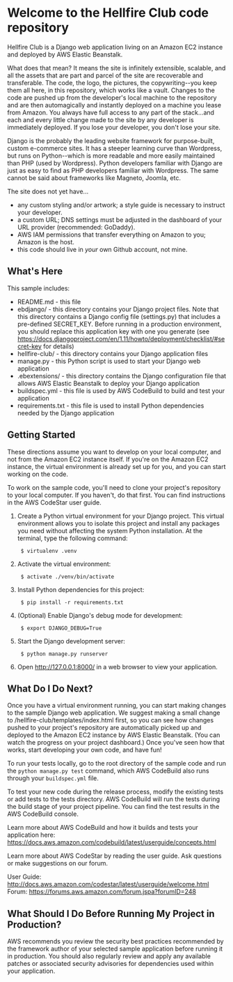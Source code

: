 Welcome to the Hellfire Club code repository
==================================================

Hellfire Club is a Django web application living on an Amazon EC2 instance and deployed by AWS Elastic Beanstalk.

What does that mean? It means the site is infinitely extensible, scalable, and all the assets that are part and parcel
of the site are recoverable and transferable. The code, the logo, the pictures, the copywriting--you keep them all here,
in this repository, which works like a vault. Changes to the code are pushed up from the developer's local machine to the
repository and are then automagically and instantly deployed on a machine you lease from Amazon. You always have full 
access to any part of the stack...and each and every little change made to the site by any developer is immediately deployed. 
If you lose your developer, you don't lose your site.

Django is the probably the leading website framework for purpose-built, custom e-commerce sites. It has a steeper learning 
curve than Wordpress, but runs on Python--which is more readable and more easily maintained than PHP (used by Wordpress).
Python developers familiar with Django are just as easy to find as PHP developers familiar with Wordpress. The same 
cannot be said about frameworks like Magneto, Joomla, etc.

The site does not yet have...

* any custom styling and/or artwork; a style guide is necessary to instruct your developer.
* a custom URL; DNS settings must be adjusted in the dashboard of your URL provider (recommended: GoDaddy).
* AWS IAM permissions that transfer everything on Amazon to you; Amazon is the host.
* this code should live in *your* own Github account, not mine.

What's Here
-----------

This sample includes:

* README.md - this file
* ebdjango/ - this directory contains your Django project files. Note that this
  directory contains a Django config file (settings.py) that includes a pre-defined
  SECRET_KEY. Before running in a production environment, you should replace this
  application key with one you generate
  (see https://docs.djangoproject.com/en/1.11/howto/deployment/checklist/#secret-key for details)
* hellfire-club/ - this directory contains your Django application files
* manage.py - this Python script is used to start your Django web application
* .ebextensions/ - this directory contains the Django configuration file that
  allows AWS Elastic Beanstalk to deploy your Django application
* buildspec.yml - this file is used by AWS CodeBuild to build and test
  your application
* requirements.txt - this file is used to install Python dependencies needed by
  the Django application


Getting Started
---------------

These directions assume you want to develop on your local computer, and not
from the Amazon EC2 instance itself. If you're on the Amazon EC2 instance, the
virtual environment is already set up for you, and you can start working on the
code.

To work on the sample code, you'll need to clone your project's repository to your
local computer. If you haven't, do that first. You can find instructions in the
AWS CodeStar user guide.

1. Create a Python virtual environment for your Django project. This virtual
   environment allows you to isolate this project and install any packages you
   need without affecting the system Python installation. At the terminal, type
   the following command:

        $ virtualenv .venv

2. Activate the virtual environment:

        $ activate ./venv/bin/activate

3. Install Python dependencies for this project:

        $ pip install -r requirements.txt

4. (Optional) Enable Django's debug mode for development:

        $ export DJANGO_DEBUG=True

5. Start the Django development server:

        $ python manage.py runserver

6. Open http://127.0.0.1:8000/ in a web browser to view your application.

What Do I Do Next?
------------------

Once you have a virtual environment running, you can start making changes to
the sample Django web application. We suggest making a small change to
/hellfire-club/templates/index.html first, so you can see how changes pushed to
your project's repository are automatically picked up and deployed to the Amazon EC2
instance by AWS Elastic Beanstalk. (You can watch the progress on your project dashboard.)
Once you've seen how that works, start developing your own code, and have fun!

To run your tests locally, go to the root directory of the sample code and run
the `python manage.py test` command, which AWS CodeBuild also runs through
your `buildspec.yml` file.

To test your new code during the release process, modify the existing tests or
add tests to the tests directory. AWS CodeBuild will run the tests during the
build stage of your project pipeline. You can find the test results
in the AWS CodeBuild console.

Learn more about AWS CodeBuild and how it builds and tests your application here:
https://docs.aws.amazon.com/codebuild/latest/userguide/concepts.html

Learn more about AWS CodeStar by reading the user guide.  Ask questions or make
suggestions on our forum.

User Guide: http://docs.aws.amazon.com/codestar/latest/userguide/welcome.html
Forum: https://forums.aws.amazon.com/forum.jspa?forumID=248

What Should I Do Before Running My Project in Production?
------------------

AWS recommends you review the security best practices recommended by the framework
author of your selected sample application before running it in production. You
should also regularly review and apply any available patches or associated security
advisories for dependencies used within your application.
